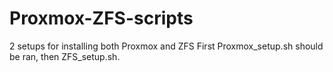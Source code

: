 # Proxmox-ZFS-scripts
2 setups for installing both Proxmox and ZFS
First Proxmox_setup.sh should be ran, then ZFS_setup.sh.

